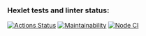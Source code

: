 ### Hexlet tests and linter status:
[![Actions Status](https://github.com/popova-iu-iu/frontend-project-11/workflows/hexlet-check/badge.svg)](https://github.com/popova-iu-iu/frontend-project-11/actions)
[![Maintainability](https://api.codeclimate.com/v1/badges/91231b1626c932db260c/maintainability)](https://codeclimate.com/github/popova-iu-iu/frontend-project-11/maintainability)
[![Node CI](https://github.com/popova-iu-iu/frontend-project-11/actions/workflows/nodejs.yml/badge.svg)](https://github.com/popova-iu-iu/frontend-project-11/actions)
